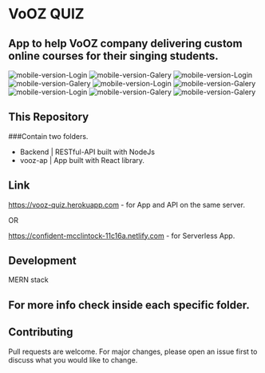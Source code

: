 # VoOZ QUIZ

## App to help VoOZ company delivering custom online courses for their singing students.


![mobile-version-Login](snapshots/Home.png) ![mobile-version-Galery](snapshots/Play.png) ![mobile-version-Login](snapshots/FormTwo.png) 
![mobile-version-Galery](snapshots/PassageOne.png) ![mobile-version-Login](snapshots/Login.png) ![mobile-version-Galery](snapshots/FormFour.png)
![mobile-version-Login](snapshots/Login.png) ![mobile-version-Galery](snapshots/YourVoice.png) ![mobile-version-Galery](snapshots/Message2.png)

## This Repository

###Contain two folders. 
* Backend | RESTful-API built with NodeJs
* vooz-ap | App built with React library.


## Link

https://vooz-quiz.herokuapp.com  - for App and API on the same server.

OR

https://confident-mcclintock-11c16a.netlify.com - for Serverless App.



## Development

MERN stack

## For more info check inside each specific folder.

## Contributing
Pull requests are welcome. For major changes, please open an issue first to discuss what you would like to change.


